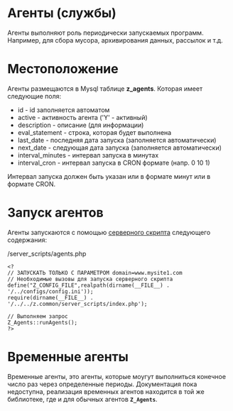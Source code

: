# Агенты (службы) #
Агенты выполняют роль периодически запускаемых программ. Например, для сбора мусора, архивирования данных, рассылок и т.д.

# Местоположение #
Агенты размещаются в Mysql таблице **z\_agents**. Которая имеет следующие поля:
  * id - id заполняется автоматом
  * active - активность агента ('Y' - активный)
  * description - описание (для информации)
  * eval\_statement - строка, которая будет выполнена
  * last\_date - последняя дата запуска (заполняется автоматически)
  * next\_date - следующая дата запуска (заполняется автоматически)
  * interval\_minutes - интервал запуска в минутах
  * interval\_cron - интервал запуска в CRON формате (напр. 0 10  1)

Интервал запуска должен быть указан или в формате минут или в формате CRON.

# Запуск агентов #
Агенты запускаются с помощью [серверного скрипта](ServerScripts.md) следующего содержания:

/server\_scripts/agents.php
```
<?
// ЗАПУСКАТЬ ТОЛЬКО С ПАРАМЕТРОМ domain=www.mysite1.com
// Необходимые вызовы для запуска серверного скрипта
define("Z_CONFIG_FILE",realpath(dirname(__FILE__) . '/../configs/config.ini'));
require(dirname(__FILE__) . '/../../z.common/server_scripts/index.php');

// Выполняем запрос 
Z_Agents::runAgents();
?>
```

# Временные агенты #
Временные агенты, это агенты, которые моугут выполниться конечное число раз через определенные периоды.
Документация пока недоступна, реализация временных агентов находится в той же библиотеке, где и для обычных агентов **`Z_Agents`**.